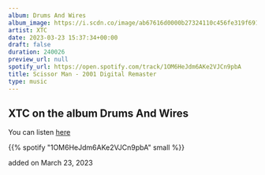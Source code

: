 ```yaml
---
album: Drums And Wires
album_image: https://i.scdn.co/image/ab67616d0000b27324110c456fe319f691e1a320
artist: XTC
date: 2023-03-23 15:37:34+00:00
draft: false
duration: 240026
preview_url: null
spotify_url: https://open.spotify.com/track/1OM6HeJdm6AKe2VJCn9pbA
title: Scissor Man - 2001 Digital Remaster
type: music
---
```



## XTC on the album Drums And Wires

You can listen [here](https://open.spotify.com/track/1OM6HeJdm6AKe2VJCn9pbA)

{{% spotify "1OM6HeJdm6AKe2VJCn9pbA" small %}}

added on March 23, 2023